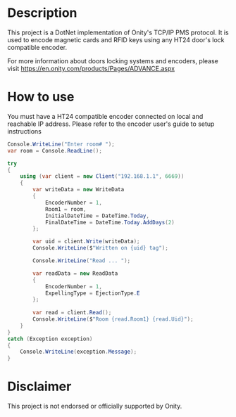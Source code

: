 # Description

This project is a DotNet implementation of Onity's TCP/IP PMS protocol.
It is used to encode magnetic cards and RFID keys using any HT24 door's lock compatible encoder.

For more information about doors locking systems and encoders, please visit https://en.onity.com/products/Pages/ADVANCE.aspx


# How to use

You must have a HT24 compatible encoder connected on local and reachable IP address.
Please refer to the encoder user's guide to setup instructions

```c#
Console.WriteLine("Enter room# ");
var room = Console.ReadLine();

try
{
    using (var client = new Client("192.168.1.1", 6669))
    {
        var writeData = new WriteData 
        { 
            EncoderNumber = 1, 
            Room1 = room, 
            InitialDateTime = DateTime.Today, 
            FinalDateTime = DateTime.Today.AddDays(2)
        };

        var uid = client.Write(writeData);
        Console.WriteLine($"Written on {uid} tag");

        Console.WriteLine("Read ... ");

        var readData = new ReadData 
        { 
            EncoderNumber = 1, 
            ExpellingType = EjectionType.E
        };
        
        var read = client.Read();
        Console.WriteLine($"Room {read.Room1} {read.Uid}");
    }
}
catch (Exception exception)
{
    Console.WriteLine(exception.Message);
}
```

# Disclaimer

This project is not endorsed or officially supported by Onity.




